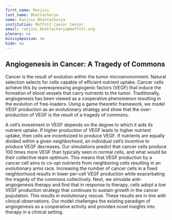 ```yaml
---
first_name: Ranjini
last_name: Bhattacharya
name: Ranjini Bhattacharya
institution: Moffitt Cancer Center
email: ranjini.bhattacharya@moffitt.org
plenary: no
minisymposium: no
hide: no
---
```


## Angiogenesis in Cancer: A Tragedy of Commons

Cancer is the result of evolution within the tumor microenvironment. Natural selection selects for cells capable of efficient nutrient uptake. Cancer cells achieve this by overexpressing angiogenic factors (VEGF) that induce the formation of blood vessels that carry nutrients to the tumor. Traditionally, angiogenesis has been viewed as a cooperative phenomenon resulting in the evolution of free-loaders. Using a game theoretic framework, we model VEGF production as an evolutionary strategy and show that the over-production of VEGF is the result of a tragedy of commons.
 
 A cell’s investment in VEGF depends on the degree to which it aids its nutrient uptake. If higher production of VEGF leads to higher nutrient uptake, then cells are incentivized to produce VEGF. If nutrients are equally divided within a given neighborhood, an individual cell’s incentive to produce VEGF decreases. Our simulations predict that cancer cells produce 100 times more VEGF than typically seen in normal cells, and what would be their collective team optimum. This means that VEGF production by a cancer cell aims to co-opt nutrients from neighboring cells resulting in an evolutionary arms race. Increasing the number of cancer cells in a fixed neighborhood results in lower per-cell VEGF production while exacerbating the tragedy of the commons collectively. Next, we simulate anti-angiogenesis therapy and find that in response to therapy, cells adopt a low VEGF production strategy that continues to sustain growth in the cancer population. This results in evolutionary rescue. These results are in line with clinical observations. Our model challenges the existing paradigm of angiogenesis as a cooperative activity and provides novel insights into therapy in a clinical setting.


